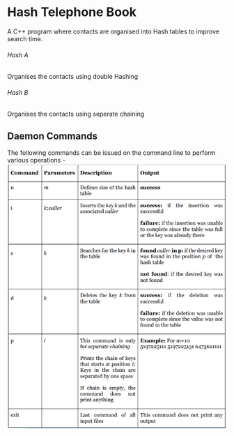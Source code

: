 # Hash Telephone Book
A C++ program where contacts are organised into Hash tables to improve search time.

###### Hash A
Organises the contacts using double Hashing

###### Hash B
Organises the contacts using seperate chaining

## Daemon Commands
The following commands can be issued on the command line to perform various operations -
![Commands](https://github.com/r2shanbh/Hash-Telephone-Book/blob/main/Screenshots/Commands.PNG?raw=true "Commands")
